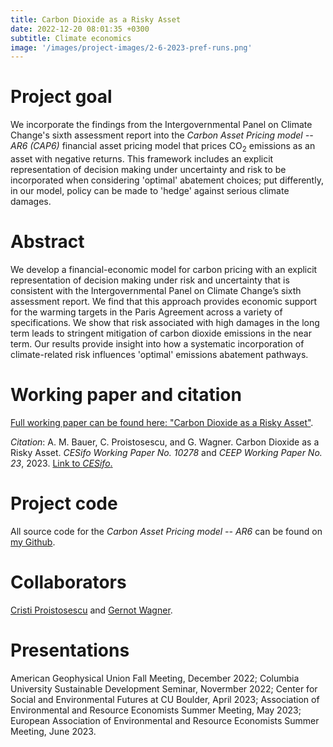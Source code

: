 ```yaml
---
title: Carbon Dioxide as a Risky Asset
date: 2022-12-20 08:01:35 +0300
subtitle: Climate economics
image: '/images/project-images/2-6-2023-pref-runs.png'
---
```


# Project goal 
We incorporate the findings from the Intergovernmental Panel on Climate Change's sixth assessment report into the _Carbon Asset Pricing model -- AR6 (CAP6)_ financial asset pricing model that prices CO<sub>2</sub> emissions as an asset with negative returns. This framework includes an explicit representation of decision making under uncertainty and risk to be incorporated when considering 'optimal' abatement choices; put differently, in our model, policy can be made to 'hedge' against serious climate damages.

# Abstract
We develop a financial-economic model for carbon pricing with an explicit representation of decision making under risk and uncertainty that is consistent with the Intergovernmental Panel on Climate Change’s sixth assessment report. We find that this approach provides economic support for the warming targets in the Paris Agreement across a variety of specifications. We show that risk associated with high damages in the long term leads to stringent mitigation of carbon dioxide emissions in the near term. Our results provide insight into how a systematic incorporation of climate-related risk influences 'optimal' emissions abatement pathways.

# Working paper and citation
[Full working paper can be found here: "Carbon Dioxide as a Risky Asset"](https://www.cesifo.org/en/publications/2023/working-paper/carbon-dioxide-risky-asset).

_Citation_: A. M. Bauer, C. Proistosescu, and G. Wagner. Carbon Dioxide as a Risky Asset. _CESifo Working Paper No. 10278_ and _CEEP Working Paper No. 23_, 2023. [Link to _CESifo_.](https://www.cesifo.org/en/publications/2023/working-paper/carbon-dioxide-risky-asset)

# Project code

All source code for the _Carbon Asset Pricing model -- AR6_ can be found on [my Github](https://github.com/adam-bauer-34/cap6).

# Collaborators
[Cristi Proistosescu](https://cdds-at-uiuc.github.io/team/cristi-proistosescu/) and [Gernot Wagner](https://gwagner.com).

# Presentations
American Geophysical Union Fall Meeting, December 2022; Columbia University Sustainable Development Seminar, Novermber 2022; Center for Social and Environmental Futures at CU Boulder, April 2023; Association of Environmental and Resource Economists Summer Meeting, May 2023; European Association of Environmental and Resource Economists Summer Meeting, June 2023.